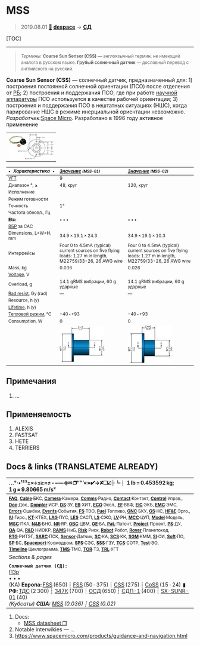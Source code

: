 # MSS
> 2019.08.01 **[🚀](../index/index.md) [despace](index.md)** → **[СД](sensor.md)**

[TOC]

---

> <small>*Термины:* **Coarse Sun Sensor (CSS)** — англоязычный термин, не имеющий аналога в русском языке. **Грубый солнечный датчик** — дословный перевод с английского на русский.</small>

**Coarse Sun Sensor (CSS)** — солнечный датчик, предназначенный для: 1) построения постоянной солнечной ориентации (ПСО) после отделения от [РБ](lv.md); 2) построения и поддержания ПСО, где при работе [научной аппаратуры](oe.md) ПСО используется в качестве рабочей ориентации; 3) построения и поддержания ПСО в нештатных ситуациях (НШС), когда парирование НШС в режиме инерциальной ориентации невозможно.  
*Разработчик:*[Space Micro](space_micro.md). Разработано в 1996 году активное применение

||
|:--|
| [![](f/sensor/m/mss_sm_pic1_thumb.jpg)](f/sensor/m/mss_sm_pic1.jpg)  |

<small>

|*•    Характеристика    •*|*[Значение](si.md) <small>(MSS-01)</small>*|*[Значение](si.md) <small>(MSS-02)</small>*|
|:--|:--|:--|
|[УГТ](trl.md)| 9  |   |
|Диапазон °, ≥| 48, круг  | 120, круг  |
|Исполнение|   |   |
|Режим готовности|   |   |
|Точность| 1°  |   |
|Частота обновл., Гц|   |   |
|**Etc:**|• • •|• • •|
|[ВБР](rams.md) за САС|   |   |
|Dimensions, L×W×H, mm| 34.9 × 19.1 × 24.3  | 34.9 × 19.1 × 10.3  |
|Интерфейсы| Four 0 to 4.5mA (typical) current sources on five flying leads: 1.27 m in length, M22759/33-26, 26 AWG wire  | Four 0 to 4.5mA (typical) current sources on five flying leads: 1.27 m in length, M22759/33-26, 26 AWG wire  |
|Mass, kg| 0.036  | 0.026  |
|[Voltage](voltage.md), V|   |   |
|Overload, g| 14.1 gRMS вибрации, 60 g ударные  | 14.1 gRMS вибрации, 60 g ударные  |
|[Rad.resist](ion_rad.md), Gy (rad)| —  | —  |
|Resource, h (y)|   |   |
|[Lifetime](lifetime.md), h (y)|   |   |
|[Тепловой режим](tcs.md), ℃| −40 ‑ +93  | −40 ‑ +93  |
|Consumption, W| 0  | 0  |
|| [![](f/sensor/m/mss_sm_pic2_thumb.jpg)](f/sensor/m/mss_sm_pic2.jpg) | [![](f/sensor/m/mss_sm_pic3_thumb.jpg)](f/sensor/m/mss_sm_pic3.jpg) |

</small>



<p style="page-break-after:always"> </p>

## Примечания
   1. …



## Применяемость
   1. ALEXIS
   1. FASTSAT
   1. HETE
   1. TERRIERS



<p style="page-break-after:always"> </p>

## Docs & links (TRANSLATEME ALREADY)
|…°·•¹²³±×÷≤≥≈≠ ‑ −— ⎆✉ ❐“”’«»✔→✘☐☑├┕┆ 1 lb = 0.453592 kg; 1 g = 9.80665 m/s²|
|:--|
|<small>**[FAQ](faq.md)**, **[Cable](cable.md)**·БКС, **[Camera](camera.md)**·Камера, **[Comms](comms.md)**·Радио, **[Contact](contact.md)**·Контакт, **[Control](control.md)**·Управ., **[Doc](doc.md)**·Док., **[Doppler](doppler.md)**·ИСР, **[DS](ds.md)**·ЗУ, **[EB](eb.md)**·ХИТ, **[ECO](ecology.md)**·Экол., **[EF](ef.md)**·ВВФ, **[ElC](elc.md)**·ЭКБ, **[EMC](emc.md)**·ЭМС, **[Errors](error.md)**·Ошибки, **[Events](event.md)**·События, **[FS](fs.md)**·ТЭО, **[Fuel](fuel.md)**·Топливо, **[GNC](gnc.md)**·БКУ, **[GS](scs.md)**·НС, **[HF&E](hfe.md)**·Эрго., **[IU](iu.md)**·Гиро., **[KT](kt.md)**·КТЕХ, **[LAG](lag.md)**·ПУC, **[LES](les.md)**·САСП, **[LS](ls.md)**·СЖО, **[LV](lv.md)**·РН, **[MCC](mcc.md)**·ЦУП, **[Model](model.md)**·Модель, **[MSC](sc.md)**·ПКА, **[N&B](nnb.md)**·БНО, **[NR](nr.md)**·ЯР, **[OBC](obc.md)**·ЦВМ, **[OE](oe.md)**·БА, **[Pat.](патент.md)**·Патент, **[Project](project.md)**·Проект, **[PS](ps.md)**·ДУ, **[QA](quality.md)**·QA, **[R&D](rnd.md)**·НИОКР, **[RAMS](rams.md)**·НиБ, **[Risk](risk.md)**·Риск, **[Robot](robotics.md)**·Робот, **[Rover](rover.md)**·Планетоход, **[RTG](rtg.md)**·РИТЭГ, **[SARC](sarc.md)**·ПСК, **[Sensor](sensor.md)**·Датчик, **[SC](sc.md)**·КА, **[SCS](scs.md)**·КК, **[SGM](sgm.md)**·КММ, **[SI](si.md)**·СИ, **[Soft](soft.md)**·ПО, **[SP](sp.md)**·БС, **[Spaceport](spaceport.md)**·Космодром, **[SPS](sps.md)**·СЭС, **[SSS](sss.md)**·ГЗУ, **[TCS](tcs.md)**·СОТР, **[Test](test.md)**·ЭО, **[Timeline](timeline.md)**·Циклограмма, **[TMS](tms.md)**·ТМС, **[TOR](tor.md)**·ТЗ, **[TRL](trl.md)**·УГТ</small>|
|*Sections & pages*|
|**`Солнечный датчик (СД):`**<br> [ПЗр](fov.md) <br>• • •<br> (КА) **Европа:** [FSS](fss_jo.md) (650) ┊ [FSS](fss.md) (50 ‑ 375) ┊ [CSS](css.md) (275) ┊ [CoSS](coss.md) (15 ‑ 24)  ▮  **РФ:** [ТДС](tds.md) (2 300) ┊ [347К](347k.md) (700) ┊ [ОСД](osd.md) (650) ┊ [СДП-1](sdp_1.md) (400) ┊ [SX-SUNR-01](sx_sunr_01.md) (40)<br> *(Кубсаты) **США:** [MSS](mss_sm.md) (0.036) ┊ [CSS](css_sm.md) (0.02)*|

   1. Docs:
      - [MSS datasheet ❐](f/sensor/m/mss_sm_datasheet.pdf)
   1. Notable interwikies — …
   1. <https://www.spacemicro.com/products/guidance-and-navigation.html>
